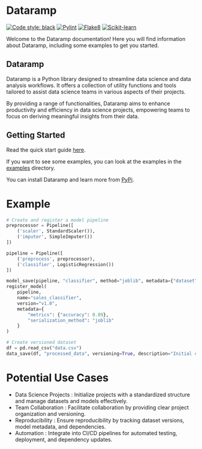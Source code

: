# Dataramp

[![Code style: black](https://img.shields.io/badge/code%20style-black-000000.svg)](https://github.com/psf/black)
[![Pylint](https://img.shields.io/badge/pylint-enabled-brightgreen.svg)](https://github.com/PyCQA/pylint)
[![Flake8](https://img.shields.io/badge/flake8-enabled-blue.svg)](https://flake8.pycqa.org/en/latest/)
[![Scikit-learn](https://img.shields.io/badge/scikit--learn-v0.24.2-blue)](https://scikit-learn.org/stable/)

Welcome to the Dataramp documentation! Here you will find information about Dataramp, including some examples to get you started.

## Dataramp

Dataramp is a Python library designed to streamline data science and data analysis workflows. It offers a collection of utility functions and tools tailored to assist data science teams in various aspects of their projects.

By providing a range of functionalities, Dataramp aims to enhance productivity and efficiency in data science projects, empowering teams to focus on deriving meaningful insights from their data.

## Getting Started

Read the quick start guide [here](docs/quickstart.md).

If you want to see some examples, you can look at the examples in the [examples](examples/) directory.

You can install Dataramp and learn more from [PyPi](https://pypi.org/project/dataramp/).


# Example
```python
# Create and register a model pipeline
preprocessor = Pipeline([
    ('scaler', StandardScaler()),
    ('imputer', SimpleImputer())
])

pipeline = Pipeline([
    ('preprocess', preprocessor),
    ('classifier', LogisticRegression())
])

model_save(pipeline, "classifier", method="joblib", metadata={"dataset": "2023_sales"})
register_model(
    pipeline,
    name="sales_classifier",
    version="v1.0",
    metadata={
        "metrics": {"accuracy": 0.89},
        "serialization_method": "joblib"
    }
)

# Create versioned dataset
df = pd.read_csv("data.csv")
data_save(df, "processed_data", versioning=True, description="Initial cleaned version")
```

# Potential Use Cases
- Data Science Projects : Initialize projects with a standardized structure and manage datasets and models effectively.
- Team Collaboration : Facilitate collaboration by providing clear project organization and versioning.
- Reproducibility : Ensure reproducibility by tracking dataset versions, model metadata, and dependencies.
- Automation : Integrate into CI/CD pipelines for automated testing, deployment, and dependency updates.
